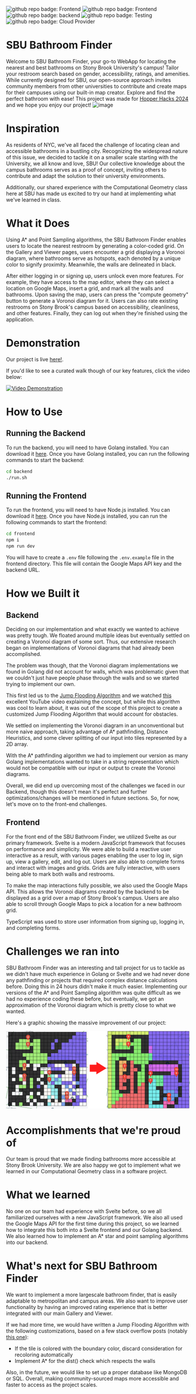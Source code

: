 ![github repo badge: Frontend](https://img.shields.io/badge/Frontend-Svelte-181717?color=red) ![github repo badge: Frontend](https://img.shields.io/badge/Frontend-TypeScript-181717?color=blue) ![github repo badge: backend](https://img.shields.io/badge/Backend-Go-8A2BE2) ![github repo badge: Testing](https://img.shields.io/badge/Testing-Python-181717?color=blue) ![github repo badge: Cloud Provider](https://img.shields.io/badge/Cloud%20Provider-AWS-181717?color=orange)

# SBU Bathroom Finder
Welcome to SBU Bathroom Finder, your go-to WebApp for locating the nearest and best bathrooms on Stony Brook University's campus! Tailor your restroom search based on gender, accessibility, ratings, and amenities. While currently designed for SBU, our open-source approach invites community members from other universities to contribute and create maps for their campuses using our built-in map creator. Explore and find the perfect bathroom with ease!
This project was made for [Hopper Hacks 2024](https://hopperhacks2024.devpost.com/) and we hope you enjoy our project!
![image](https://github.com/daminals/bathroom-geometry/assets/6569519/904633e8-8931-4af9-af4b-982ef79ef8c8)

# Inspiration 
As residents of NYC, we've all faced the challenge of locating clean and accessible bathrooms in a bustling city. Recognizing the widespread nature of this issue, we decided to tackle it on a smaller scale starting with the University, we all know and love, SBU! Our collective knowledge about the campus bathrooms serves as a proof of concept, inviting others to contribute and adapt the solution to their university environments.   

Additionally, our shared experience with the Computational Geometry class here at SBU has made us excited to try our hand at implementing what we've learned in class. 

# What it Does
Using A* and Point Sampling algorithms, the SBU Bathroom Finder enables users to locate the nearest restroom by generating a color-coded grid. On the Gallery and Viewer pages, users encounter a grid displaying a Voronoi diagram, where bathrooms serve as hotspots, each denoted by a unique color to signify proximity. Meanwhile, the walls are delineated in black.

After either logging in or signing up, users unlock even more features. For example, they have access to the map editor, where they can select a location on Google Maps, insert a grid, and mark all the walls and bathrooms. Upon saving the map, users can press the "compute geometry" button to generate a Voronoi diagram for it. Users can also rate existing restrooms on Stony Brook's campus based on accessibility, cleanliness, and other features. Finally, they can log out when they're finished using the application.

# Demonstration

Our project is live [here!](http://ec2-18-234-246-111.compute-1.amazonaws.com).

If you'd like to see a curated walk though of our key features, click the video below:

[![Video Demonstration](https://img.youtube.com/vi/NGmby-4HcmE/0.jpg)](https://www.youtube.com/watch?v=NGmby-4HcmE)

# How to Use

## Running the Backend
To run the backend, you will need to have Golang installed. You can download it [here](https://golang.org/dl/). Once you have Golang installed, you can run the following commands to start the backend:

```bash
cd backend
./run.sh
```

## Running the Frontend
To run the frontend, you will need to have Node.js installed. You can download it [here](https://nodejs.org/en/download/). Once you have Node.js installed, you can run the following commands to start the frontend:

```bash
cd frontend
npm i
npm run dev
```

You will have to create a `.env` file following the `.env.example` file in the frontend directory. This file will contain the Google Maps API key and the backend URL.


# How we Built it

## Backend  
Deciding on our implementation and what exactly we wanted to achieve was pretty tough. We floated around multiple ideas but eventually settled on creating a Voronoi diagram of some sort. Thus, our extensive research began on implementations of Voronoi diagrams that had already been accomplished. 

The problem was though, that the Voronoi diagram implementations we found in Golang did not account for walls, which was problematic given that we couldn't just have people phase through the walls and so we started trying to implement our own. 

This first led us to the [Jump Flooding Algorithm](https://en.wikipedia.org/wiki/Jump_flooding_algorithm) and we watched [this](https://www.youtube.com/watch?v=AT0jTugdi0M) excellent YouTube video explaining the concept, but while this algorithm was cool to learn about, it was out of the scope of this project to create a customized Jump Flooding Algorithm that would account for obstacles. 

We settled on implementing the Voronoi diagram in an unconventional but more naive approach, taking advantage of A* pathfinding, Distance Heuristics, and some clever splitting of our input into tiles represented by a 2D array.  

With the A* pathfinding algorithm we had to implement our version as many Golang implementations wanted to take in a string representation which would not be compatible with our input or output to create the Voronoi diagrams. 

Overall, we did end up overcoming most of the challenges we faced in our Backend, though this doesn't mean it's perfect and further optimizations/changes will be mentioned in future sections. So, for now, let's move on to the front-end challenges.

## Frontend
For the front end of the SBU Bathroom Finder, we utilized Svelte as our primary framework. Svelte is a modern JavaScript framework that focuses on performance and simplicity. We were able to build a reactive user interactive as a result, with various pages enabling the user to log in, sign up, view a gallery, edit, and log out. Users are also able to complete forms and interact with images and grids. Grids are fully interactive, with users being able to mark both walls and restrooms.

To make the map interactions fully possible, we also used the Google Maps API. This allows the Voronoi diagrams created by the backend to be displayed as a grid over a map of Stony Brook's campus. Users are also able to scroll through Google Maps to pick a location for a new bathroom grid.

TypeScript was used to store user information from signing up, logging in, and completing forms.

# Challenges we ran into
SBU Bathroom Finder was an interesting and tall project for us to tackle as we didn't have much experience in Golang or Svelte and we had never done any pathfinding or projects that required complex distance calculations before. Doing this in 24 hours didn't make it much easier. Implementing our versions of the A* and Point Sampling algorithm was quite difficult as we had no experience coding these before, but eventually, we got an approximation of the Voronoi diagram which is pretty close to what we wanted.  

Here's a graphic showing the massive improvement of our project:

![image](/assets/improvements.png)


# Accomplishments that we're proud of
Our team is proud that we made finding bathrooms more accessible at Stony Brook University. We are also happy we got to implement what we learned in our Computational Geometry class in a software project.

# What we learned
No one on our team had experience with Svelte before, so we all familiarized ourselves with a new JavaScript framework. We also all used the Google Maps API for the first time during this project, so we learned how to integrate this both into a Svelte frontend and our Golang backend.
We also learned how to implement an A* star and point sampling algorithms into our backend.

# What's next for SBU Bathroom Finder
We want to implement a more largescale bathroom finder, that is easily adaptable to metropolitan and campus areas. We also want to improve user functionality by having an improved rating experience that is better integrated with our main Gallery and Viewer.

If we had more time, we would have written a Jump Flooding Algorithm with the following customizations, based on a few stack overflow posts (notably [this one](https://stackoverflow.com/questions/73255352/creating-a-voroni-diagram-with-arbitrary-boundaries)):
  - If the tile is colored with the boundary color, discard consideration for recoloring automatically
  - Implement A* for the dist() check which respects the walls

Also, in the future, we would like to set up a proper database like MongoDB or SQL. Overall, making community-sourced maps more accessible and faster to access as the project scales.  
  
